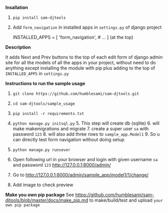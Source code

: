 **Insallation**

1. `pip install sam-djtools`
2. Add `form_navigation` in installed apps in `settings.py` of django project
   

    INSTALLED_APPS = [
       'form_navigation',
       # ...
    ]
(at the top)

**Description**

It adds Next and Prev buttons to the top of each edit form of django admin site
for all the models of all the apps in your project, without need to do anything
except installing the module with pip plus adding to the top of `INSTALLED_APPS` in `settings.py`

**Instructions to run the sample usage**

1. `git clone https://github.com/humblesami/sam-djtools.git`
2. `cd sam-djtools/sample_usage`
3. `pip install -r requirements.txt`
4. `python manage.py initsql.py`
   5. This step will create db (sqlite)
   6. will make makemigrations and migrate 
   7. create a super user `sa` with password `123`
   8. will also add three rows to `sample_app.Model1`
   9. So u can directly test form navigation without doing setup

4. `python manage.py runsever`

5. Open following url in your browser and login with given username `sa` and password `123`
   http://127.0.0.1:8000/admin/ 

6. Go to
   http://127.0.0.1:8000/admin/sample_app/model1/1/change/

7. Add image to check preview

**Make you own pip package**
See https://github.com/humblesami/sam-djtools/blob/master/docs/make_pip.md to make/build/test and upload
`your own pip package`
